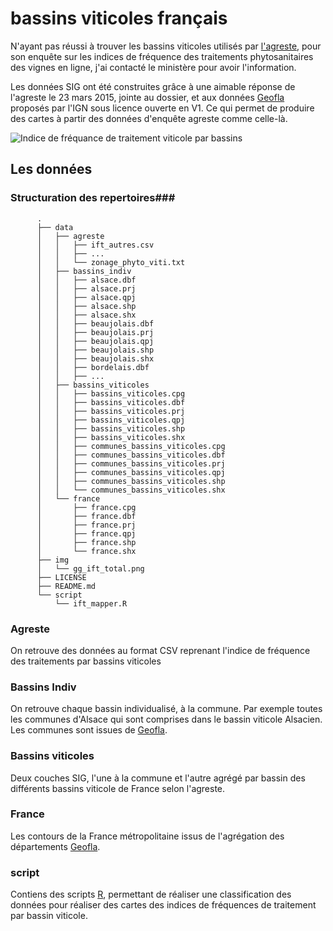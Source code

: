 # bassins viticoles français
N'ayant pas réussi à trouver les bassins viticoles utilisés par [l'agreste](http://agreste.agriculture.gouv.fr/enquetes/pratiques-culturales/viticulture-565/), pour son enquête sur les indices de fréquence des traitements phytosanitaires des vignes en ligne, j'ai contacté le ministère pour avoir l'information.

Les données SIG ont été construites grâce à une aimable réponse de l'agreste le 23 mars 2015, jointe au dossier, et aux données [Geofla](http://professionnels.ign.fr/geofla) proposés par l'IGN sous licence ouverte en V1. Ce qui permet de produire des cartes à partir des données d'enquête agreste comme celle-là. 

![Indice de fréquance de traitement viticole par bassins](./img/gg_age_surface_2012.png)

## Les données ##
### Structuration des repertoires###

          .
          ├── data
          │   ├── agreste
          │   │   ├── ift_autres.csv
          │   │   ├── ...
          │   │   └── zonage_phyto_viti.txt
          │   ├── bassins_indiv
          │   │   ├── alsace.dbf
          │   │   ├── alsace.prj
          │   │   ├── alsace.qpj
          │   │   ├── alsace.shp
          │   │   ├── alsace.shx
          │   │   ├── beaujolais.dbf
          │   │   ├── beaujolais.prj
          │   │   ├── beaujolais.qpj
          │   │   ├── beaujolais.shp
          │   │   ├── beaujolais.shx
          │   │   ├── bordelais.dbf
          │   │   ├── ...
          │   ├── bassins_viticoles
          │   │   ├── bassins_viticoles.cpg
          │   │   ├── bassins_viticoles.dbf
          │   │   ├── bassins_viticoles.prj
          │   │   ├── bassins_viticoles.qpj
          │   │   ├── bassins_viticoles.shp
          │   │   ├── bassins_viticoles.shx
          │   │   ├── communes_bassins_viticoles.cpg
          │   │   ├── communes_bassins_viticoles.dbf
          │   │   ├── communes_bassins_viticoles.prj
          │   │   ├── communes_bassins_viticoles.qpj
          │   │   ├── communes_bassins_viticoles.shp
          │   │   └── communes_bassins_viticoles.shx
          │   └── france
          │       ├── france.cpg
          │       ├── france.dbf
          │       ├── france.prj
          │       ├── france.qpj
          │       ├── france.shp
          │       └── france.shx
          ├── img
          │   └── gg_ift_total.png
          ├── LICENSE
          ├── README.md
          └── script
              └── ift_mapper.R

### Agreste ###
On retrouve des données au format CSV reprenant l'indice de fréquence des traitements par bassins viticoles

### Bassins Indiv ###
On retrouve chaque bassin individualisé, à la commune. Par exemple toutes les communes d'Alsace qui sont comprises dans le bassin viticole Alsacien. Les communes sont issues de [Geofla](http://professionnels.ign.fr/geofla).

### Bassins viticoles ###
Deux couches SIG, l'une à la commune et l'autre agrégé par bassin des différents bassins viticole de France selon l'agreste.

### France ### 
Les contours de la France métropolitaine issus de l'agrégation des départements [Geofla](http://professionnels.ign.fr/geofla).

### script ###
Contiens des scripts [R](http://www.r-project.org/), permettant de réaliser une classification des données pour réaliser des cartes des indices de fréquences de traitement par bassin viticole.